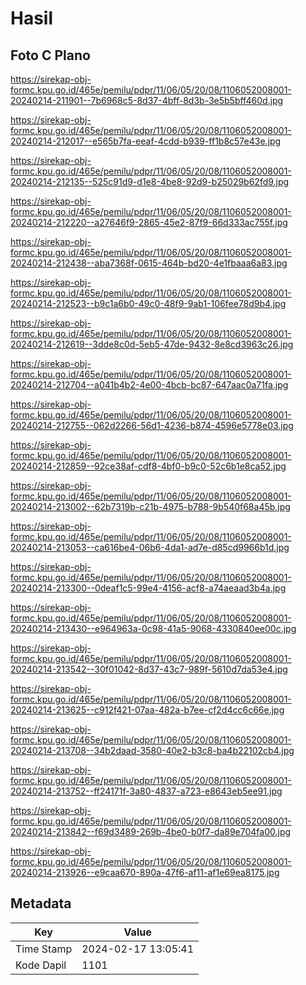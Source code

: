 # Hasil

## Foto C Plano

https://sirekap-obj-formc.kpu.go.id/465e/pemilu/pdpr/11/06/05/20/08/1106052008001-20240214-211901--7b6968c5-8d37-4bff-8d3b-3e5b5bff460d.jpg

https://sirekap-obj-formc.kpu.go.id/465e/pemilu/pdpr/11/06/05/20/08/1106052008001-20240214-212017--e565b7fa-eeaf-4cdd-b939-ff1b8c57e43e.jpg

https://sirekap-obj-formc.kpu.go.id/465e/pemilu/pdpr/11/06/05/20/08/1106052008001-20240214-212135--525c91d9-d1e8-4be8-92d9-b25029b62fd9.jpg

https://sirekap-obj-formc.kpu.go.id/465e/pemilu/pdpr/11/06/05/20/08/1106052008001-20240214-212220--a27646f9-2865-45e2-87f9-66d333ac755f.jpg

https://sirekap-obj-formc.kpu.go.id/465e/pemilu/pdpr/11/06/05/20/08/1106052008001-20240214-212438--aba7368f-0615-464b-bd20-4e1fbaaa6a83.jpg

https://sirekap-obj-formc.kpu.go.id/465e/pemilu/pdpr/11/06/05/20/08/1106052008001-20240214-212523--b9c1a6b0-49c0-48f9-9ab1-106fee78d9b4.jpg

https://sirekap-obj-formc.kpu.go.id/465e/pemilu/pdpr/11/06/05/20/08/1106052008001-20240214-212619--3dde8c0d-5eb5-47de-9432-8e8cd3963c26.jpg

https://sirekap-obj-formc.kpu.go.id/465e/pemilu/pdpr/11/06/05/20/08/1106052008001-20240214-212704--a041b4b2-4e00-4bcb-bc87-647aac0a71fa.jpg

https://sirekap-obj-formc.kpu.go.id/465e/pemilu/pdpr/11/06/05/20/08/1106052008001-20240214-212755--062d2266-56d1-4236-b874-4596e5778e03.jpg

https://sirekap-obj-formc.kpu.go.id/465e/pemilu/pdpr/11/06/05/20/08/1106052008001-20240214-212859--92ce38af-cdf8-4bf0-b9c0-52c6b1e8ca52.jpg

https://sirekap-obj-formc.kpu.go.id/465e/pemilu/pdpr/11/06/05/20/08/1106052008001-20240214-213002--62b7319b-c21b-4975-b788-9b540f68a45b.jpg

https://sirekap-obj-formc.kpu.go.id/465e/pemilu/pdpr/11/06/05/20/08/1106052008001-20240214-213053--ca616be4-06b6-4da1-ad7e-d85cd9966b1d.jpg

https://sirekap-obj-formc.kpu.go.id/465e/pemilu/pdpr/11/06/05/20/08/1106052008001-20240214-213300--0deaf1c5-99e4-4156-acf8-a74aeaad3b4a.jpg

https://sirekap-obj-formc.kpu.go.id/465e/pemilu/pdpr/11/06/05/20/08/1106052008001-20240214-213430--e964963a-0c98-41a5-9068-4330840ee00c.jpg

https://sirekap-obj-formc.kpu.go.id/465e/pemilu/pdpr/11/06/05/20/08/1106052008001-20240214-213542--30f01042-8d37-43c7-989f-5610d7da53e4.jpg

https://sirekap-obj-formc.kpu.go.id/465e/pemilu/pdpr/11/06/05/20/08/1106052008001-20240214-213625--c912f421-07aa-482a-b7ee-cf2d4cc6c66e.jpg

https://sirekap-obj-formc.kpu.go.id/465e/pemilu/pdpr/11/06/05/20/08/1106052008001-20240214-213708--34b2daad-3580-40e2-b3c8-ba4b22102cb4.jpg

https://sirekap-obj-formc.kpu.go.id/465e/pemilu/pdpr/11/06/05/20/08/1106052008001-20240214-213752--ff24171f-3a80-4837-a723-e8643eb5ee91.jpg

https://sirekap-obj-formc.kpu.go.id/465e/pemilu/pdpr/11/06/05/20/08/1106052008001-20240214-213842--f69d3489-269b-4be0-b0f7-da89e704fa00.jpg

https://sirekap-obj-formc.kpu.go.id/465e/pemilu/pdpr/11/06/05/20/08/1106052008001-20240214-213926--e9caa670-890a-47f6-af11-af1e69ea8175.jpg


## Metadata

| Key        | Value               |
| ---------- | ------------------- |
| Time Stamp | 2024-02-17 13:05:41 |
| Kode Dapil | 1101                |




